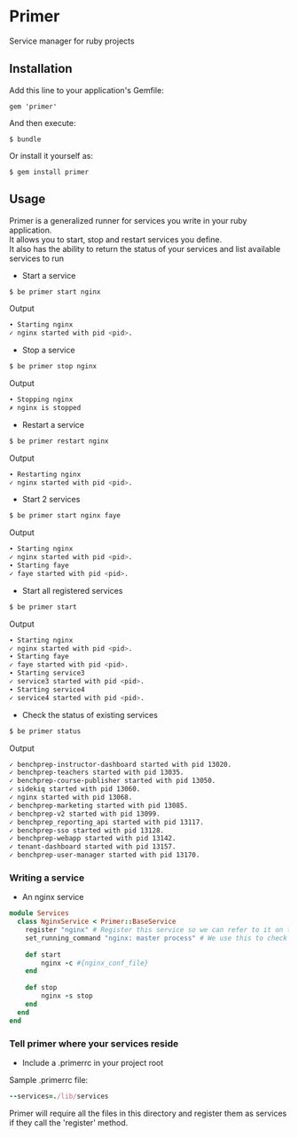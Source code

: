# Primer

Service manager for ruby projects

## Installation

Add this line to your application's Gemfile:

    gem 'primer'

And then execute:

    $ bundle

Or install it yourself as:

    $ gem install primer

## Usage

Primer is a generalized runner for services you write in your ruby application.  
It allows you to start, stop and restart services you define.  
It also has the ability to return the status of your services and list available services to run

* Start a service

```sh
$ be primer start nginx
```

Output
```sh
∙ Starting nginx
✓ nginx started with pid <pid>.
```

* Stop a service

```sh
$ be primer stop nginx
```
Output
```sh
∙ Stopping nginx
✗ nginx is stopped
```

* Restart a service

```sh
$ be primer restart nginx
```
Output
```sh
∙ Restarting nginx
✓ nginx started with pid <pid>.
```

* Start 2 services

```sh
$ be primer start nginx faye
```
Output
```sh
∙ Starting nginx
✓ nginx started with pid <pid>.
∙ Starting faye
✓ faye started with pid <pid>.
```

* Start all registered services

```sh
$ be primer start
```
Output
```sh
∙ Starting nginx
✓ nginx started with pid <pid>.
∙ Starting faye
✓ faye started with pid <pid>.
∙ Starting service3
✓ service3 started with pid <pid>.
∙ Starting service4
✓ service4 started with pid <pid>.
```

* Check the status of existing services

```sh
$ be primer status
```
Output
```sh
✓ benchprep-instructor-dashboard started with pid 13020.
✓ benchprep-teachers started with pid 13035.
✓ benchprep-course-publisher started with pid 13050.
✓ sidekiq started with pid 13060.
✓ nginx started with pid 13068.
✓ benchprep-marketing started with pid 13085.
✓ benchprep-v2 started with pid 13099.
✓ benchprep_reporting_api started with pid 13117.
✓ benchprep-sso started with pid 13128.
✓ benchprep-webapp started with pid 13142.
✓ tenant-dashboard started with pid 13157.
✓ benchprep-user-manager started with pid 13170.
```

### Writing a service
* An nginx service

```ruby
module Services
  class NginxService < Primer::BaseService
    register "nginx" # Register this service so we can refer to it on the command line
    set_running_command "nginx: master process" # We use this to check nginx's running status
    
    def start
        nginx -c #{nginx_conf_file}
    end
    
    def stop
        nginx -s stop
    end
  end
end
```
### Tell primer where your services reside
* Include a .primerrc in your project root

Sample .primerrc file:
```ruby
--services=./lib/services
```
Primer will require all the files in this directory and register them as services if they call the 'register' method.
